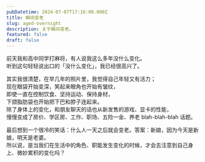 ```yaml
---
pubDatetime: 2024-07-07T17:16:00.000Z
title: 瞬间变老
slug: aged-overnight
description: 关于瞬间变老。
featured: false
draft: false
---
```


前天我和高中同学打麻将，有人说我这么多年没什么变化。<br/>听到这句轻轻说出口的「没什么变化」，我已经很高兴了。

其实我很清楚，在早几年的照片里，我觉得自己年轻又有活力；<br/>现在眼袋开始变深，笑起来眼角也开始有皱纹，<br/>即使一直在控制饮食、坚持运动、保持身材，<br/>下颌脂肪袋也开始把下巴和脖子连起来。<br/>除了身体上的变化，和朋友聊天的话也从新发售的游戏、显卡的性能，<br/>慢慢变成了房价、学区房、工作、职场、五险一金、养老 blah-blah-blah 话题。

最后想到一个很冷的笑话：什么人一天之后就会变老。答案：新娘，因为今天是新娘，明天是老婆。<br/>所以说，是当我们在生活中的角色、职能发生变化的时候，才会去注意到自己身上、微妙累积的变化吗？
